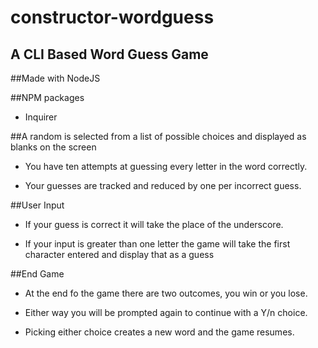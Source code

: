 # constructor-wordguess
## A CLI Based Word Guess Game

##Made with NodeJS

##NPM packages

- Inquirer


##A random is selected from a list of possible choices and displayed as blanks on the screen
- You have ten attempts at guessing every letter in the word correctly.

- Your guesses are tracked and reduced by one per incorrect guess.



##User Input

- If your guess is correct it will take the place of the underscore.

- If your input is greater than one letter the game will take the first character entered and display that as a guess

##End Game

- At the end fo the game there are two outcomes, you win or you lose.

- Either way you will be prompted again to continue with a Y/n choice.

- Picking either choice creates a new word and the game resumes.




